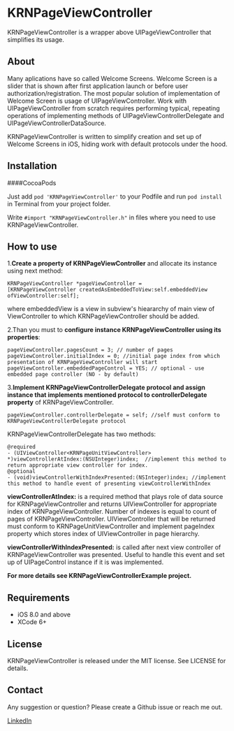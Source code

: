 KRNPageViewController
===============

KRNPageViewController is a wrapper above UIPageViewController that simplifies its usage.

## About

Many aplications have so called Welcome Screens. Welcome Screen is a slider that is shown after first application launch or before user authorization/registration. The most popular solution of implementation of Welcome Screen is usage of UIPageViewController. Work with UIPageViewController from scratch requires performing typical, repeating operations of implementing methods of UIPageViewControllerDelegate and UIPageViewControllerDataSource.

KRNPageViewController is written to simplify creation and set up of Welcome Screens in iOS, hiding work with default protocols under the hood.

## Installation
####CocoaPods

Just add `pod 'KRNPageViewController'` to your Podfile and run `pod install` in Terminal from your project folder.

Write `#import "KRNPageViewController.h"` in files where you need to use KRNPageViewController. 


## How to use
1.**Create a property of KRNPageViewController** and allocate its instance using next method:

```objc
KRNPageViewController *pageViewController = 
[KRNPageViewController createdAsEmbeddedToView:self.embeddedView 
ofViewController:self];
```
where embeddedView is a view in subview's hieararchy of main view of ViewController to which KRNPageViewController should be added.

2.Than you must to **configure instance KRNPageViewController using its properties**:

```objc
pageViewController.pagesCount = 3; // number of pages
pageViewController.initialIndex = 0; //initial page index from which presentation of KRNPageViewController will start
pageViewController.embeddedPageControl = YES; // optional - use embedded page controller (NO - by default)
```

3.**Implement KRNPageViewControllerDelegate protocol and assign instance that implements mentioned protocol to controllerDelegate property** of KRNPageViewController.

```objc
pageViewController.controllerDelegate = self; //self must conform to KRNPageViewControllerDelegate protocol
```
KRNPageViewControllerDelegate has two methods:

```objc
@required
- (UIViewController<KRNPageUnitViewController> *)viewControllerAtIndex:(NSUInteger)index;  //implement this method to return appropriate view controller for index.
@optional
- (void)viewControllerWithIndexPresented:(NSInteger)index; //implement this method to handle event of presenting viewControllerWithIndex
```

**viewControllerAtIndex:** is a required method that plays role of data source for KRNPageViewController and returns UIViewController for appropriate index of KRNPageViewController. Number of indexes is equal to count of pages of KRNPageViewController.
UIViewController that will be returned must conform to KRNPageUnitViewController and implement pageIndex property which stores index of UIViewController in page hierarchy.

**viewControllerWithIndexPresented:** is called after next view controller of KRNPageViewController was presented. Useful to handle this event and set up of UIPageControl instance if it is was implemented.

**For more details see KRNPageViewControllerExample project.**

## Requirements

* iOS 8.0 and above
* XCode 6+

## License

KRNPageViewController is released under the MIT license. See LICENSE for details.

## Contact

Any suggestion or question? Please create a Github issue or reach me out.

[LinkedIn](https://www.linkedin.com/in/julian-drapaylo)
